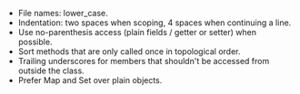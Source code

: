 * File names: lower_case.
* Indentation: two spaces when scoping, 4 spaces when continuing a line.
* Use no-parenthesis access (plain fields / getter or setter) when possible.
* Sort methods that are only called once in topological order.
* Trailing underscores for members that shouldn't be accessed from outside the class.
* Prefer Map and Set over plain objects.
